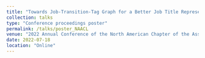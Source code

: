 ```yaml
---
title: "Towards Job-Transition-Tag Graph for a Better Job Title Representation Learning"
collection: talks
type: "Conference proceedings poster"
permalink: /talks/poster_NAACL
venue: "2022 Annual Conference of the North American Chapter of the Association for Computational Linguistics (NAACL)"
date: 2022-07-18
location: "Online"
---
```

